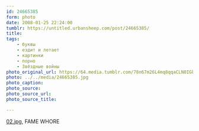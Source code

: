 ```yaml
---
id: 24665385
form: photo
date: 2008-01-25 22:24:00
tumblr: https://untitled.urbansheep.com/post/24665385/
title:
tags:
    - буквы
    - ездит и летает
    - картинки
    - порно
    - Звёздные войны
photo_original_url: https://64.media.tumblr.com/78n67m26L4mq8qqaCLN0IGkE_1280.jpg
photo: ../../media/24665385.jpg
photo_caption:
photo_source:
photo_source_url:
photo_source_title:

---
```


<p><a href="http://www.flickr.com/photos/famewhore/91421102/">02.jpg</a>, FAME WHORE</p>
